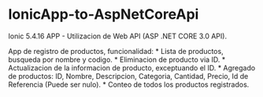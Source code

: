 # IonicApp-to-AspNetCoreApi

Ionic 5.4.16 APP - Utilizacion de Web API (ASP .NET CORE 3.0 API).

App de registro de productos, funcionalidad:
      * Lista de productos, busqueda por nombre y codigo.
      * Eliminacion de producto via ID.
      * Actualizacion de la informacion de producto, exceptuando el ID.
      * Agregado de productos: ID, Nombre, Descripcion, Categoria, Cantidad, Precio, Id de Referencia (Puede ser nulo).
      * Conteo de todos los productos registrados.
